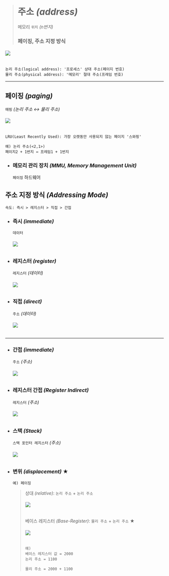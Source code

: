 ># 주소 *(address)*
>메모리 `위치` *(n번지)*
>
>### 페이징, 주소 지정 방식
###### <img src = 'img/주소.png'>
```
논리 주소(logical address): '프로세스' 상대 주소(페이지 번호)
물리 주소(physical address): '메모리' 절대 주소(프레임 번호)
```
---

## 페이징 *(paging)*
`매핑` *(논리 주소 ↔ 물리 주소)*
###### <img src = 'img/페이징.png'>
```
LRU(Least Recently Used): 가장 오랫동안 사용되지 않는 페이지 '스와핑'

예) 논리 주소(<2,1>)
페이지2 + 1번지 ↔ 프레임1 + 1번지 
```

+ ### 메모리 관리 장치 *(MMU, Memory Management Unit)*
  `페이징` 하드웨어
  
## 주소 지정 방식 *(Addressing Mode)*
```
속도: 즉시 > 레지스터 > 직접 > 간접
```

+ ### 즉시 *(immediate)* 
  `데이터`
  ###### <img src = 'img/즉시 주소 지정 방식.png'>

+ ### 레지스터 *(register)* 
  `레지스터` *(데이터)*
  ###### <img src = 'img/레지스터 주소 지정 방식.png'>
 
+ ### 직접 *(direct)*
  `주소` *(데이터)*
  ###### <img src = 'img/직접 주소 지정 방식.png'>

---

+ ### 간접 *(immediate)*
  `주소` *(주소)*
  ###### <img src = 'img/간접 주소 지정 방식.png'>

+ ### 레지스터 간접 *(Register Indirect)*
  `레지스터` *(주소)*
  ###### <img src = 'img/레지스터 간접 주소 지정 방식.png'>
 
+ ### 스택 *(Stack)*
  `스택 포인터 레지스터` *(주소)*
  ###### <img src = 'img/스택 주소 지정 방식.png'>
 
+ ### 변위 *(displacement)* ★
  ```
  예) 페이징
  ```
  >상대 *(relative)*: `논리 주소` + `논리 주소`
  >###### <img src = 'img/상대 주소 지정 방식.png'> 
  > 
  >베이스 레지스터 *(Base-Register)*: `물리 주소` + `논리 주소` ★
  >###### <img src = 'img/베이스 레지스터 주소 지정 방식.png'>
  >```
  >예) 
  >베이스 레지스터 값 = 2000
  >논리 주소 = 1100
  >
  >물리 주소 = 2000 + 1100 
  >```





